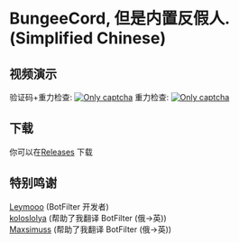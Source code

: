 BungeeCord, 但是内置反假人. (Simplified Chinese)
==========

视频演示
--------
验证码+重力检查:
[![Only captcha](https://i.ytimg.com/vi/S27EbttIG-8/1.jpg)](https://youtu.be/S27EbttIG-8)
重力检查:
[![Only captcha](https://i.ytimg.com/vi/23O16oJyvl8/1.jpg)](https://youtu.be/23O16oJyvl8)

下载
--------
你可以在[Releases](https://github.com/LoyisaSUS/BungeeCord-BotFilter-ZHCN/releases/) 下载

特别鸣谢
--------
[Leymooo](https://github.com/Leymooo) (BotFilter 开发者)<br>
[koloslolya](https://github.com/SleepyKolosLolya) (帮助了我翻译 BotFilter (俄->英))<br>
[Maxsimuss](https://github.com/Maxsimuss) (帮助了我翻译 BotFilter (俄->英))<br>